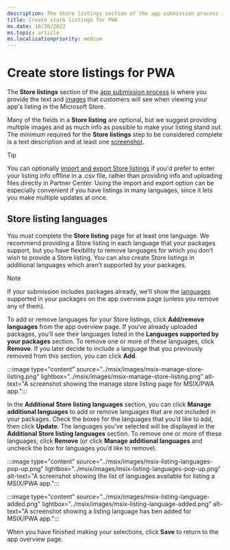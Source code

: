 ```yaml
---
description: The Store listings section of the app submission process is where you provide the text and images that customers will see when viewing your PWA app's listing in the Microsoft Store.
title: Create store listings for PWA
ms.date: 10/30/2022
ms.topic: article
ms.localizationpriority: medium
---
```


# Create store listings for PWA

The **Store listings** section of the [app submission process](./create-app-submission.md) is where you provide the text and [images](./screenshots-and-images.md) that customers will see when viewing your app's listing in the Microsoft Store.

Many of the fields in a **Store listing** are optional, but we suggest providing multiple images and as much info as possible to make your listing stand out. The minimum required for the **Store listings** step to be considered complete is a text description and at least one [screenshot](./screenshots-and-images.md).

> [!TIP]
> You can optionally [import and export Store listings](./import-and-export-store-listings.md) if you'd prefer to enter your listing info offline in a .csv file, rather than providing info and uploading files directly in Partner Center. Using the import and export option can be especially convenient if you have listings in many languages, since it lets you make multiple updates at once.

## Store listing languages

You must complete the **Store listing** page for at least one language. We recommend providing a Store listing in each language that your packages support, but you have flexibility to remove languages for which you don’t wish to provide a Store listing. You can also create Store listings in additional languages which aren’t supported by your packages.

> [!NOTE]
> If your submission includes packages already, we’ll show the [languages](./app-package-requirements.md#supported-languages) supported in your packages on the app overview page (unless you remove any of them).

To add or remove languages for your Store listings, click **Add/remove languages** from the app overview page. If you‘ve already uploaded packages, you’ll see their languages listed in the **Languages supported by your packages** section. To remove one or more of these languages, click **Remove**. If you later decide to include a language that you previously removed from this section, you can click **Add**.

:::image type="content" source="../msix/images/msix-manage-store-listing.png" lightbox="../msix/images/msix-manage-store-listing.png" alt-text="A screenshot showing the manage store listing page for MSIX/PWA app.":::

In the **Additional Store listing languages** section, you can click **Manage additional languages** to add or remove languages that are _not_ included in your packages. Check the boxes for the languages that you’d like to add, then click **Update**. The languages you’ve selected will be displayed in the **Additional Store listing languages** section. To remove one or more of these languages, click **Remove** (or click **Manage additional languages** and uncheck the box for languages you’d like to remove).

:::image type="content" source="../msix/images/msix-listing-languages-pop-up.png" lightbox="../msix/images/msix-listing-languages-pop-up.png" alt-text="A screenshot showing the list of languages available for listing a MSIX/PWA app.":::

:::image type="content" source="../msix/images/msix-listing-language-added.png" lightbox="../msix/images/msix-listing-language-added.png" alt-text="A screenshot showing a listing language has ben added for MSIX/PWA app.":::

When you have finished making your selections, click **Save** to return to the app overview page.
